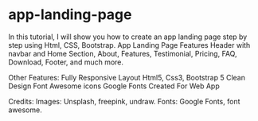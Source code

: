 # app-landing-page
In this tutorial, I will show you how to create an app landing page step by step using Html, CSS, Bootstrap.
App Landing Page Features Header with navbar and Home Section, About, Features, Testimonial, Pricing, FAQ, Download, Footer, and much more.

Other Features:
Fully Responsive Layout
Html5, Css3, Bootstrap 5
Clean Design
Font Awesome icons
Google Fonts
Created For Web App 

Credits:
Images: Unsplash, freepink, undraw.
Fonts: Google Fonts, font awesome.
